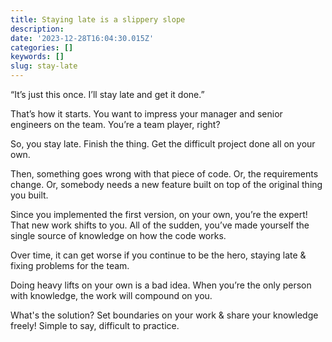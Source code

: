 ```yaml
---
title: Staying late is a slippery slope
description:
date: '2023-12-28T16:04:30.015Z'
categories: []
keywords: []
slug: stay-late
---
```


“It’s just this once. I’ll stay late and get it done.”

That’s how it starts. You want to impress your manager and senior engineers on the team. You’re a team player, right?

So, you stay late. Finish the thing. Get the difficult project done all on your own.

Then, something goes wrong with that piece of code. Or, the requirements change. Or, somebody needs a new feature built on top of the original thing you built.

Since you implemented the first version, on your own, you’re the expert! That new work shifts to you. All of the sudden, you’ve made yourself the single source of knowledge on how the code works.

Over time, it can get worse if you continue to be the hero, staying late & fixing problems for the team.

Doing heavy lifts on your own is a bad idea. When you’re the only person with knowledge, the work will compound on you.

What's the solution? Set boundaries on your work & share your knowledge freely! Simple to say, difficult to practice.
